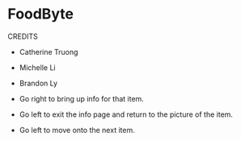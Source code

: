 # FoodByte

CREDITS
- Catherine Truong
- Michelle Li
- Brandon Ly

- Go right to bring up info for that item.
- Go left to exit the info page and return to the picture of the item.
- Go left to move onto the next item.

